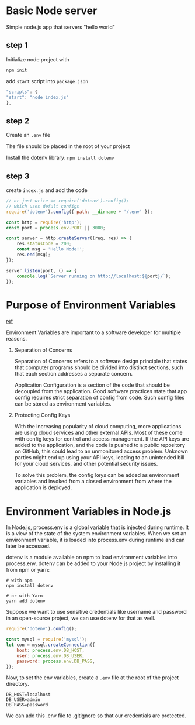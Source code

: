 # Basic Node server

Simple node.js app that servers "hello world"

## step 1

Initialize node project with

```
npm init
```

add `start` script into `package.json`

```javascript
"scripts": {
"start": "node index.js"
},
```

## step 2

Create an `.env` file

The file should be placed in the root of your project

Install the dotenv library: `npm install dotenv`

## step 3

create `index.js` and add the code

```javascript
// or just write => require('dotenv').config();
// which uses defult configs
require('dotenv').config({ path: __dirname + '/.env' });

const http = require('http');
const port = process.env.PORT || 3000;

const server = http.createServer((req, res) => {
	res.statusCode = 200;
	const msg = 'Hello Node!';
	res.end(msg);
});

server.listen(port, () => {
	console.log(`Server running on http://localhost:${port}/`);
});
```

# Purpose of Environment Variables

[ref](https://www.section.io/engineering-education/nodejs-environment-variables/)

Environment Variables are important to a software developer for multiple reasons.

1. Separation of Concerns

   Separation of Concerns refers to a software design principle that states that computer programs should be divided into distinct sections, such that each section addresses a separate concern.

   Application Configuration is a section of the code that should be decoupled from the application. Good software practices state that app config requires strict separation of config from code. Such config files can be stored as environment variables.

2. Protecting Config Keys

   With the increasing popularity of cloud computing, more applications are using cloud services and other external APIs. Most of these come with config keys for control and access management. If the API keys are added to the application, and the code is pushed to a public repository on GitHub, this could lead to an unmonitored access problem. Unknown parties might end up using your API keys, leading to an unintended bill for your cloud services, and other potential security issues.

   To solve this problem, the config keys can be added as environment variables and invoked from a closed environment from where the application is deployed.

# Environment Variables in Node.js

In Node.js, process.env is a global variable that is injected during runtime. It is a view of the state of the system environment variables. When we set an environment variable, it is loaded into process.env during runtime and can later be accessed.

dotenv is a module available on npm to load environment variables into process.env. dotenv can be added to your Node.js project by installing it from npm or yarn:

```
# with npm
npm install dotenv

# or with Yarn
yarn add dotenv
```

Suppose we want to use sensitive credentials like username and password in an open-source project, we can use dotenv for that as well.

```javascript
require('dotenv').config();

const mysql = require('mysql');
let con = mysql.createConnection({
	host: process.env.DB_HOST,
	user: process.env.DB_USER,
	password: process.env.DB_PASS,
});
```

Now, to set the env variables, create a `.env` file at the root of the project directory.

```
DB_HOST=localhost
DB_USER=admin
DB_PASS=password
```

We can add this .env file to .gitignore so that our credentials are protected.
